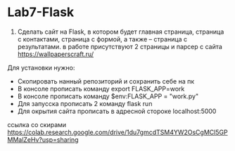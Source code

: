 # Lab7-Flask

1. Сделать сайт на Flask, в котором будет главная страница, страница с контактами, страница с формой, а также – страница с результатами.
в работе присутствуют 2 страницы и парсер с сайта https://wallpaperscraft.ru/

Для установки нужно:
- Скопировать нанный репозиторий и сохранить себе на пк
- В консоле пропиcать команду export FLASK_APP=work
- В консоле пропиcать команду $env:FLASK_APP = "work.py"
- Для запусска прописать 2 команду flask run
- Для окрытия сайта прописать в адресной стороке localhost:5000

ссылка  со скирами  https://colab.research.google.com/drive/1du7gmcdTSM4YW2OsCgMCl5GPMMalZeHv?usp=sharing

